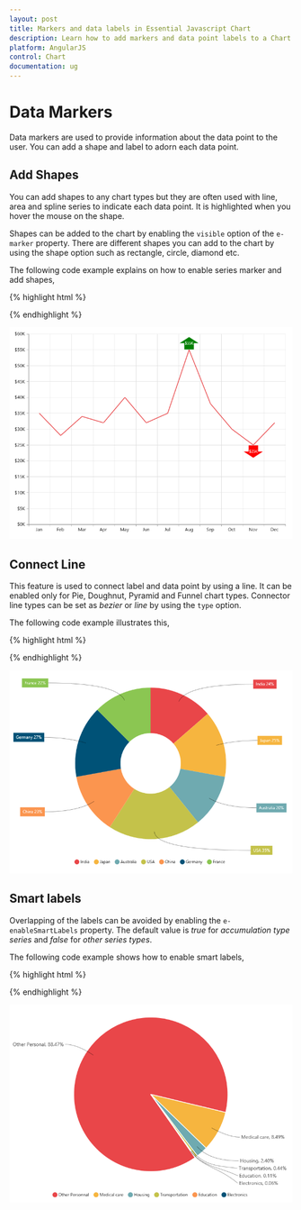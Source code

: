 ```yaml
---
layout: post
title: Markers and data labels in Essential Javascript Chart
description: Learn how to add markers and data point labels to a Chart series.
platform: AngularJS
control: Chart
documentation: ug
---
```


# Data Markers

Data markers are used to provide information about the data point to the user. You can add a shape and label to adorn each data point.

## Add Shapes

You can add shapes to any chart types but they are often used with line, area and spline series to indicate each data point. It is highlighted when you hover the mouse on the shape.

Shapes can be added to the chart by enabling the `visible` option of the `e-marker` property. There are different shapes you can add to the chart by using the shape option such as rectangle, circle, diamond etc.

The following code example explains on how to enable series marker and add shapes,

{% highlight html %}

<html xmlns="http://www.w3.org/1999/xhtml" lang="en" ng-app="ChartApp">
    <head>
        <title>Essential Studio for AngularJS: Chart</title>
        <!--CSS and Script file References -->
    </head>
    <body ng-controller="ChartCtrl">
         <div id="container" ej-chart>
         <e-series>
         <e-series e-marker-visible="true" e-marker-shape="diamond">
         </e-series>
         <e-series e-marker-visible="true" e-marker-shape="triangle" >
         </e-series>
         <e-series e-marker-visible="true" e-marker-shape="Hexagon">
         </e-series>
         </e-series>
         </div>
         <script>
         angular.module('ChartApp', ['ejangular'])
         .controller('ChartCtrl', function ($scope) {
             
                });
        </script>
    </body>
</html>

{% endhighlight %}

![](Data-Markers_images/Data-Markers_img1.png)



## Add image as marker

Apart from the shapes, you can also add images to mark the data point by using the `imageUrl` option.

The following code example illustrates this,

{% highlight html %}

<html xmlns="http://www.w3.org/1999/xhtml" lang="en" ng-app="ChartApp">
    <head>
        <title>Essential Studio for AngularJS: Chart</title>
        <!--CSS and Script file References -->
    </head>
    <body ng-controller="ChartCtrl">
         <div id="container" ej-chart>
         <e-series>
         <e-series e-marker-visible="true" e-marker-shape="image"
         e-marker-imageurl="sun_annotation.png" e-marker-size-height="20"
         e-marker-size-width="20">
         </e-series>
         </div>
         <script>
         angular.module('ChartApp', ['ejangular'])
         .controller('ChartCtrl', function ($scope) {
              
                });
        </script>
    </body>
</html>

{% endhighlight %}

![](Data-Markers_images/Data-Markers_img2.png)


## Add labels

Data label can be added to a chart series by enabling the `visible` property in the `dataLabel` option. The labels appear at the top of the data point, by default.

The following code example shows how to enable data label and set its horizontal and vertical text alignment. 

{% highlight html %}

<html xmlns="http://www.w3.org/1999/xhtml" lang="en" ng-app="ChartApp">
    <head>
        <title>Essential Studio for AngularJS: Chart</title>
        <!--CSS and Script file References -->
    </head>
    <body ng-controller="ChartCtrl">
         <div id="container" ej-chart>
         <e-series>
         <e-series e-marker-datalabel-visible="true" 
         e-marker-datalabel-horizontaltextalignment="center"
         e-marker-datalabel-verticaltextalignment="far">
         </e-series>
        </div>
        <script>
        angular.module('ChartApp', ['ejangular'])
        .controller('ChartCtrl', function ($scope) {
                
                });
        </script>
    </body>
</html>


{% endhighlight %}

![](Data-Markers_images/Data-Markers_img3.png)


Label content can be formatted by using the template option. Inside the template, you can add the placeholder text *"point.x"* and *"point.y"* to display corresponding data points x & y value.

You can adorn the labels with background shapes by setting *shape* option.

The following code example shows how to add background shapes and set template to data label.

{% highlight html %}


<div id="template">
<div id="left">
<img src="../images/chart/icon_investments.png"/>
</div>
<div id="right">
<div id="point">#point.y#%</div>
</div>
</div>
<html xmlns="http://www.w3.org/1999/xhtml" lang="en" ng-app="ChartApp">
    <head>
        <title>Essential Studio for AngularJS: Chart</title>
        <!--CSS and Script file References -->
    </head>
    <body ng-controller="ChartCtrl">
         <div id="container" ej-chart>
         <e-series>
         <e-series e-marker-datalabel-visible="true"
         e-marker-datalabel-template="template"></e-series>
         <e-series e-marker-datalabel-visible="true"
         e-marker-datalabel-shape="rectangle" 
         e-marker-datalabel-border-width="1"
         e-marker-datalabel-border-color="red"></e-series>
         <e-series e-marker-datalabel-visible="true"></e-series>
         </e-series>
         </div>
         <script>
         angular.module('ChartApp', ['ejangular'])
         .controller('ChartCtrl', function ($scope) {
             
                });
        </script>
    </body>
</html>
    
{% endhighlight %}

![](Data-Markers_images/Data-Markers_img4.png)


The appearance of the labels can be customized by using the `font` and `offset` options. The `offset` option is used to move the labels vertically. Also, labels can be rotated by using the `rotate` option.

The following code example shows how to rotate datalabel text and customize the font.

{% highlight html %}

<html xmlns="http://www.w3.org/1999/xhtml" lang="en" ng-app="ChartApp">
    <head>
        <title>Essential Studio for AngularJS: Chart</title>
        <!--CSS and Script file References -->
    </head>
    <body ng-controller="ChartCtrl">
         <div id="container" ej-chart>
         <e-series>
         <e-series e-marker-datalabel-visible="true"
         e-marker-datalabel-angle="30" e-marker-datalabel-offset="15"
         e-marker-datalabel-font-color="black" e-marker-datalabel-font-size="13px">
         </e-series>
         </div>
         <script>
         angular.module('ChartApp', ['ejangular'])
         .controller('ChartCtrl', function ($scope) {
               
                });
        </script>
    </body>
</html>

{% endhighlight %}

![](Data-Markers_images/Data-Markers_img5.png)


You can position the label to the top, center or bottom position of the segment by using the `textPosition` option for the chart types such as column, bar, stacked bar, stacked column, 100% stacked bar, 100% stacked column, candle and OHLC.

The following code example shows how to set textPosition to display data label in the middle of the column rectangle.

{% highlight html %}

<html xmlns="http://www.w3.org/1999/xhtml" lang="en" ng-app="ChartApp">
    <head>
        <title>Essential Studio for AngularJS: Chart</title>
        <!--CSS and Script file References -->
    </head>
    <body ng-controller="ChartCtrl">
         <div id="container" ej-chart>
         <e-series>
         <e-series e-marker-datalabel-visible="true"
         e-marker-datalabel-textposition="middle">
         </e-series>
         </div>
         <script>
         angular.module('ChartApp', ['ejangular'])
         .controller('ChartCtrl', function ($scope) {
               
                });
        </script>
    </body>
</html>

{% endhighlight %}

![](Data-Markers_images/Data-Markers_img6.png)


The label can be positioned inside or outside the perimeter of the series by using the `e-labelPosition` option for the chart types such as Pie and Doughnut, .

The following code example shows how to set the *labelPosition*,

{% highlight html %}

<html xmlns="http://www.w3.org/1999/xhtml" lang="en" ng-app="ChartApp">
    <head>
        <title>Essential Studio for AngularJS: Chart</title>
        <!--CSS and Script file References -->
    </head>
    <body ng-controller="ChartCtrl">
         <div id="container" ej-chart>
         <e-series>
         <e-series e-marker-datalabel-visible="true" e-marker-datalabel-shape="rectangle"
         e-marker-datalabel-font-color="white" e-type="doughnut" e-labelPosition="outside" 
         e-datasource="dataSource" e-xname="x" e-yname="y" e-textmappingname="text">
         </e-series>
         </div>
         <script>
         var chartData= [{ x: 'India', y: 24, text: 'India 24%' },
                        { x: 'Japan', y: 25, text: 'Japan 25%' },
                        { x: 'Australia', y: 20, text: 'Australia 20%' },
                        { x: 'USA', y: 35, text: 'USA 35%' },
                        { x: 'China', y: 23, text: 'China 23%' },
                        { x: 'Germany', y: 27, text: 'Germany 27%' },
                        { x: 'France', y: 22, text: 'France 22%' }];
         angular.module('ChartApp', ['ejangular'])
         .controller('ChartCtrl', function ($scope) {
                    $scope.dataSource=chartData;
              
                });
        </script>
    </body>
</html>

{% endhighlight %} 

![](Data-Markers_images/Data-Markers_img7.png)


The following screenshot displays the labels when the `e-labelPosition` is set as *inside* position.

![](Data-Markers_images/Data-Markers_img8.png)


The following screenshot displays the labels when the `e-labelPosition` is set as *outsideExtended* position.

![](Data-Markers_images/Data-Markers_img9.png)


The label can be wrapped for pie, doughnut, funnel, and pyramid series by setting the enableWrap property. 

{% highlight html %} 

<html xmlns="http://www.w3.org/1999/xhtml" lang="en" ng-app="ChartApp">
    <head>
        <title>Essential Studio for AngularJS: Chart</title>
        <!--CSS and Script file References -->
    </head>
    <body ng-controller="ChartCtrl">
         <div id="container" ej-chart>
         <e-series>
         <e-series e-marker-datalabel-visible="true"
         e-marker-datalabel-enablewrap="true" 
         e-marker-datalabel-maximumlabelwidth="32">
         </e-series>
        </div>
        <script>
        angular.module('ChartApp', ['ejangular'])
        .controller('ChartCtrl', function ($scope) {
                                  
                });
        </script>
    </body>
</html>

{% endhighlight %} 

![](Data-Markers_images/Data-Markers_img13.png)


## Customize specific points

By using the ejChart, you can also customize the individual/specific markers with different colors, shapes and also with different images.

There are two ways to achieve this based on how the data is fed to the series.

When the data is provided by using the `e-points` option, you can add marker for each data point or specific point by using the `e-marker` option as illustrated in the following code example.

{% highlight html %}

<html xmlns="http://www.w3.org/1999/xhtml" lang="en" ng-app="ChartApp">
    <head>
        <title>Essential Studio for AngularJS: Chart</title>
        <!--CSS and Script file References -->
    </head>
    <body ng-controller="ChartCtrl">
        <div id="container" ej-chart >
        <e-series>
        <e-series>
        <e-points>
        <e-points e-x="Jan" e-y="35"></e-points>
        <e-points e-x="Feb" e-y="28"></e-points>
        <e-points e-x="Mar" e-y="34"></e-points>
        <e-points e-x="Apr" e-y="32"></e-points>
        <e-points e-x="May" e-y="40"></e-points>
        <e-points e-x="Jun" e-y="33"></e-points>
        <e-points e-x="Jul" e-y="35"></e-points>
        <e-points e-x="Aug" e-y="55" e-marker-datalabel-visible="true"
        e-marker-datalabel-offset="-10"
        e-marker-datalabel-shape="upArrow" e-marker-datalabel-font-color="white"
        e-marker-datalabel-font-size="11px" e-marker-datalabel-margin-left="15"
        e-marker-datalabel-margin-right="15" e-marker-datalabel-margin-top="10"
        e-marker-datalabel-margin-bottom="10" e-marker-datalabel-fill="green" ></e-points>
        <e-points e-x="Sep" e-y="38"></e-points>
        <e-points e-x="Oct" e-y="30"></e-points>
        <e-points e-x="Nov" e-y="25" e-marker-datalabel-visible="true"
        e-marker-datalabel-offset="-22" e-marker-datalabel-verticaltextalignment="near"
        e-marker-datalabel-shape="downArrow" e-marker-datalabel-font-color="white"
        e-marker-datalabel-font-size="11px" e-marker-datalabel-margin-left="15"
        e-marker-datalabel-margin-right="15" e-marker-datalabel-margin-top="10"
        e-marker-datalabel-margin-bottom="10" e-marker-datalabel-fill="red"></e-points>
        <e-points e-x="Dec" e-y="32"></e-points>        
        </e-points>
        </e-series>
        </e-series>
        </div>
        <script>
        angular.module('ChartApp', ['ejangular'])
        .controller('ChartCtrl', function ($scope) {        
                              
                   });
        </script>
    </body>
</html>

 {% endhighlight %}

![](Data-Markers_images/Data-Markers_img10.png)

When the data is bound to the series by using the `e-dataSource` option, you can customize the points in the `e-seriesrendering` event as illustrated in the following code example,

{% highlight html %}
    <head>
        <title>Essential Studio for AngularJS: Chart</title>
        <!--CSS and Script file References -->
    </head>
    <body ng-controller="ChartCtrl">
         <div id="container" ej-chart e-seriesrendering=seriesrender>
         <e-series>
         <e-series e-marker-datalabel-visible="true"  e-datasource="dataSource" e-xname="month" 
         e-yname="sales">
         </e-series>
         </div>
         <script>
         angular.module('ChartApp', ['ejangular'])
         .controller('ChartCtrl', function ($scope) {
                    $scope.dataSource=chartData;
                    $scope.seriesrender="seriesrender";
                   });
         function seriesRender(sender)
            {
	                   //Enable and customize the dataLabel for a point using event
               sender.data.series.points[7].marker = {
               dataLabel: {
                    visible: true,
                    offset: -10,
                    shape: "upArrow", font: { color: "white", size: '11px' },
                    margin: { left: 15, right: 15, top: 10, bottom: 10 },                    
                    fill: "green"
               }};
               sender.data.series.points[10].marker = {
                 //Enable and customize the dataLabel for a point using event
               dataLabel: {
                        visible: true,
                        offset: -22,
                        verticalTextAlignment: 'near',
                        shape: "downArrow", font: { color: "white", size: '11px' },
                        margin: { left: 15, right: 15, top: 10, bottom: 10 },                    
                        fill: "red"
               }};
        }
        </script>
    </body>
</html>

{% endhighlight %}

![](Data-Markers_images/Data-Markers_img10.png)


## Connect Line

This feature is used to connect label and data point by using a line. It can be enabled only for Pie, Doughnut, Pyramid and Funnel chart types. Connector line types can be set as *bezier* or *line* by using the `type` option.

 The following code example illustrates this,

{% highlight html %}

<html xmlns="http://www.w3.org/1999/xhtml" lang="en" ng-app="ChartApp">
    <head>
        <title>Essential Studio for AngularJS: Chart</title>
        <!--CSS and Script file References -->
    </head>
    <body ng-controller="ChartCtrl">
         <div id="container" ej-chart>
         <e-series>
         <e-series e-marker-datalabel-visible="true"
         e-marker-datalabel-connectorline-type="bezier"
         e-marker-datalabel-color="black"
         e-labelPosition="outsideextended" >
         </e-series>
         </div>
         <script>
         angular.module('ChartApp', ['ejangular'])
         .controller('ChartCtrl', function ($scope) {
                             });
        </script>
    </body>
</html>



{% endhighlight %}

![](Data-Markers_images/Data-Markers_img11.png)


## Smart labels

Overlapping of the labels can be avoided by enabling the `e-enableSmartLabels` property. The default value is *true* for *accumulation type series* and *false* for *other series types*.

The following code example shows how to enable smart labels,

{% highlight html %}
<html xmlns="http://www.w3.org/1999/xhtml" lang="en" ng-app="ChartApp">
    <head>
        <title>Essential Studio for AngularJS: Chart</title>
        <!--CSS and Script file References -->
    </head>
    <body ng-controller="ChartCtrl">
         <div id="container" ej-chart>
         <e-series>
         <e-series e-marker-datalabel-visible="true" e-marker-datalabel-shape="none"
         e-marker-datalabel-font-size="14px" e-marker-datalabel-connectorline-type="bezier"
         e-marker-datalabel-connectorline-color="black" e-type="pie" 
         e-labelPosition="outsideextended" e-enablesmartlabels="true" 
         e-datasource="dataSource" e-xname="x" e-yname="y" 
         e-textmappingname="text">
         </e-series>
         </div>
         <script>
         var chartData= [{ x: 'Other Personnal', y: 94658, text: 'Other Personal, 88.47%' },
                             { x: 'Medical care', y: 9090, text: 'Medical care, 8.49%' },
		                     { x: 'Housing', y: 2577, text: 'Housing, 2.40%' },
                             { x: 'Transportation', y: 473, text: 'Transportation, 0.44%' },
                             { x: 'Education', y: 120, text: 'Education, 0.11%' },
                             { x: 'Electronics', y: 70, text: 'Electronics, 0.06%' }];
         angular.module('ChartApp', ['ejangular'])
         .controller('ChartCtrl', function ($scope) {
                    $scope.dataSource=chartData;
                     });
        </script>
    </body>
</html>



{% endhighlight %}

![](Data-Markers_images/Data-Markers_img12.png)


